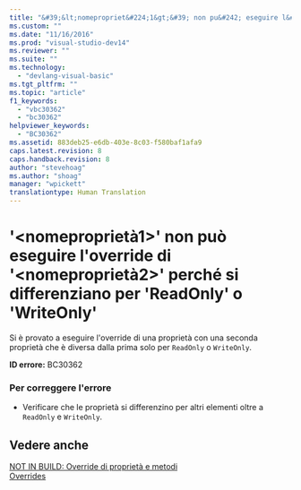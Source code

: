 ```yaml
---
title: "&#39;&lt;nomepropriet&#224;1&gt;&#39; non pu&#242; eseguire l&#39;override di &#39;&lt;nomepropriet&#224;2&gt;&#39; perch&#233; si differenziano per &#39;ReadOnly&#39; o &#39;WriteOnly&#39; | Microsoft Docs"
ms.custom: ""
ms.date: "11/16/2016"
ms.prod: "visual-studio-dev14"
ms.reviewer: ""
ms.suite: ""
ms.technology: 
  - "devlang-visual-basic"
ms.tgt_pltfrm: ""
ms.topic: "article"
f1_keywords: 
  - "vbc30362"
  - "bc30362"
helpviewer_keywords: 
  - "BC30362"
ms.assetid: 883deb25-e6db-403e-8c03-f580baf1afa9
caps.latest.revision: 8
caps.handback.revision: 8
author: "stevehoag"
ms.author: "shoag"
manager: "wpickett"
translationtype: Human Translation
---
```

# &#39;&lt;nomepropriet&#224;1&gt;&#39; non pu&#242; eseguire l&#39;override di &#39;&lt;nomepropriet&#224;2&gt;&#39; perch&#233; si differenziano per &#39;ReadOnly&#39; o &#39;WriteOnly&#39;
Si è provato a eseguire l'override di una proprietà con una seconda proprietà che è diversa dalla prima solo per `ReadOnly` o `WriteOnly`.  
  
 **ID errore:** BC30362  
  
### Per correggere l'errore  
  
-   Verificare che le proprietà si differenzino per altri elementi oltre a `ReadOnly` e `WriteOnly`.  
  
## Vedere anche  
 [NOT IN BUILD: Override di proprietà e metodi](http://msdn.microsoft.com/it-it/2167e8f5-1225-4b13-9ebd-02591ba90213)   
 [Overrides](../../visual-basic/language-reference/modifiers/overrides.md)